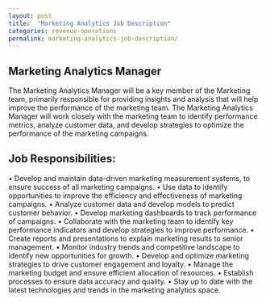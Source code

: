 ```yaml
---
layout: post
title:  "Marketing Analytics Job Description"
categories: revenue-operations
permalink: marketing-analytics-job-description/
---
```


## Marketing Analytics Manager

The Marketing Analytics Manager will be a key member of the Marketing team, primarily responsible for providing insights and analysis that will help improve the performance of the marketing team. The Marketing Analytics Manager will work closely with the marketing team to identify performance metrics, analyze customer data, and develop strategies to optimize the performance of the marketing campaigns. 

## Job Responsibilities: 

• Develop and maintain data-driven marketing measurement systems, to ensure success of all marketing campaigns.
• Use data to identify opportunities to improve the efficiency and effectiveness of marketing campaigns.
• Analyze customer data and develop models to predict customer behavior.
• Develop marketing dashboards to track performance of campaigns.
• Collaborate with the marketing team to identify key performance indicators and develop strategies to improve performance.
• Create reports and presentations to explain marketing results to senior management.
• Monitor industry trends and competitive landscape to identify new opportunities for growth.
• Develop and optimize marketing strategies to drive customer engagement and loyalty.
• Manage the marketing budget and ensure efficient allocation of resources.
• Establish processes to ensure data accuracy and quality.
• Stay up to date with the latest technologies and trends in the marketing analytics space.